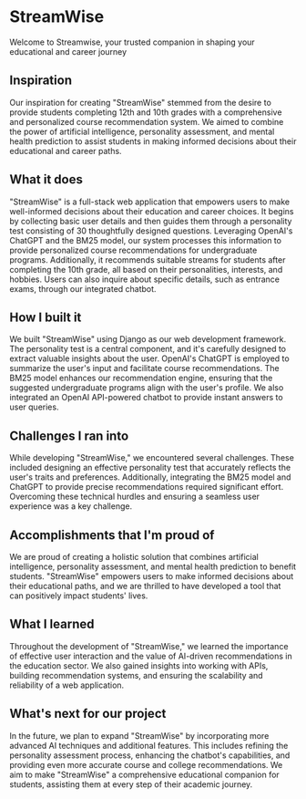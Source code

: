 # StreamWise
Welcome to Streamwise, your trusted companion in shaping your educational and career journey

## Inspiration

Our inspiration for creating "StreamWise" stemmed from the desire to provide students completing 12th and 10th grades with a comprehensive and personalized course recommendation system. We aimed to combine the power of artificial intelligence, personality assessment, and mental health prediction to assist students in making informed decisions about their educational and career paths.

## What it does

"StreamWise" is a full-stack web application that empowers users to make well-informed decisions about their education and career choices. It begins by collecting basic user details and then guides them through a personality test consisting of 30 thoughtfully designed questions. Leveraging OpenAI's ChatGPT and the BM25 model, our system processes this information to provide personalized course recommendations for undergraduate programs. Additionally, it recommends suitable streams for students after completing the 10th grade, all based on their personalities, interests, and hobbies. Users can also inquire about specific details, such as entrance exams, through our integrated chatbot.

## How I built it

We built "StreamWise" using Django as our web development framework. The personality test is a central component, and it's carefully designed to extract valuable insights about the user. OpenAI's ChatGPT is employed to summarize the user's input and facilitate course recommendations. The BM25 model enhances our recommendation engine, ensuring that the suggested undergraduate programs align with the user's profile. We also integrated an OpenAI API-powered chatbot to provide instant answers to user queries.

## Challenges I ran into

While developing "StreamWise," we encountered several challenges. These included designing an effective personality test that accurately reflects the user's traits and preferences. Additionally, integrating the BM25 model and ChatGPT to provide precise recommendations required significant effort. Overcoming these technical hurdles and ensuring a seamless user experience was a key challenge.

## Accomplishments that I'm proud of

We are proud of creating a holistic solution that combines artificial intelligence, personality assessment, and mental health prediction to benefit students. "StreamWise" empowers users to make informed decisions about their educational paths, and we are thrilled to have developed a tool that can positively impact students' lives.

## What I learned

Throughout the development of "StreamWise," we learned the importance of effective user interaction and the value of AI-driven recommendations in the education sector. We also gained insights into working with APIs, building recommendation systems, and ensuring the scalability and reliability of a web application.

## What's next for our project

In the future, we plan to expand "StreamWise" by incorporating more advanced AI techniques and additional features. This includes refining the personality assessment process, enhancing the chatbot's capabilities, and providing even more accurate course and college recommendations. We aim to make "StreamWise" a comprehensive educational companion for students, assisting them at every step of their academic journey.
